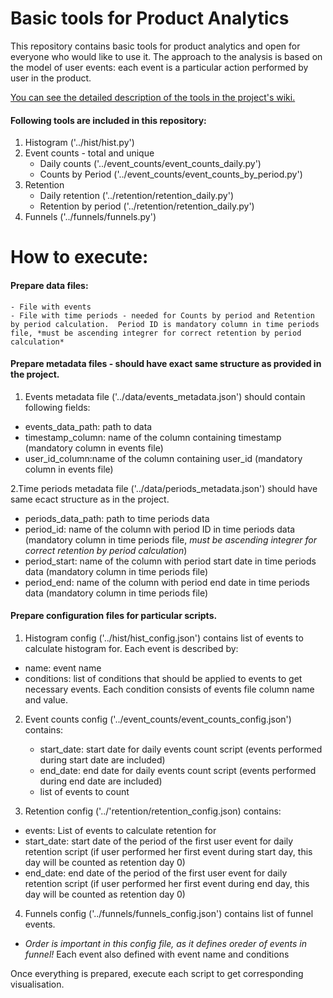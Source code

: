 # Basic tools for Product Analytics 

This repository contains basic tools for product analytics and open for everyone who would like to use it.
The approach to the analysis is based on the model of user events: each event is a particular action performed by user in the product.

[You can see the detailed description of the tools in the project's wiki.](https://github.com/bibamur/product-analytics-suite/wiki) 

#### Following tools are included in this repository:
1. Histogram ('../hist/hist.py')
2. Event counts - total and unique 
    - Daily counts ('../event_counts/event_counts_daily.py')
    - Counts by Period ('../event_counts/event_counts_by_period.py')
3. Retention 
    - Daily retention ('../retention/retention_daily.py')
    - Retention by period ('../retention/retention_daily.py')
4. Funnels ('../funnels/funnels.py')


# How to execute:

#### Prepare data files:
    - File with events
    - File with time periods - needed for Counts by period and Retention by period calculation.  Period ID is mandatory column in time periods file, *must be ascending integrer for correct retention by period calculation*

#### Prepare metadata files - should have exact same structure as provided in the project.


1. Events metadata file ('../data/events_metadata.json') should contain following fields:
- events_data_path: path to data
- timestamp_column: name of the column containing timestamp (mandatory column in events file)
- user_id_column:name of the column containing user_id  (mandatory column in events file)


2.Time periods metadata file ('../data/periods_metadata.json') should have same ecact structure as in the project.
- periods_data_path: path to time periods data
- period_id: name of the column with period ID in time periods data (mandatory column in time periods file, *must be ascending integrer for correct retention by period calculation*)
- period_start: name of the column with period start date in time periods data (mandatory column in time periods file)
- period_end: name of the column with period end date in time periods data (mandatory column in time periods file)


#### Prepare configuration files for particular scripts.


1. Histogram config ('../hist/hist_config.json') contains list of events to calculate histogram for. Each event is described by:
- name: event name
- conditions: list of conditions that should be applied to events to get necessary events. Each condition consists of events file column name and value.

2. Event counts config ('../event_counts/event_counts_config.json') contains:
    - start_date: start date for daily events count script (events performed during start date are included)
    - end_date: end date for daily events count script (events performed during end date are included)
    - list of events to count

3. Retention config ('../'retention/retention_config.json) contains:
- events: List of events to calculate retention for
- start_date: start date of the period of the first user event for daily retention script (if user performed her first event during start day, this day will be counted as retention day 0)
- end_date: end date of the period of the first user event  for daily retention script (if user performed her first event during end day, this day will be counted as retention day 0)

4. Funnels config ('../funnels/funnels_config.json') contains list of funnel events. 
- *Order is important in this config file, as it defines oreder of events in funnel!* Each event also defined with event name and conditions


Once everything is prepared, execute each script to get corresponding visualisation.
